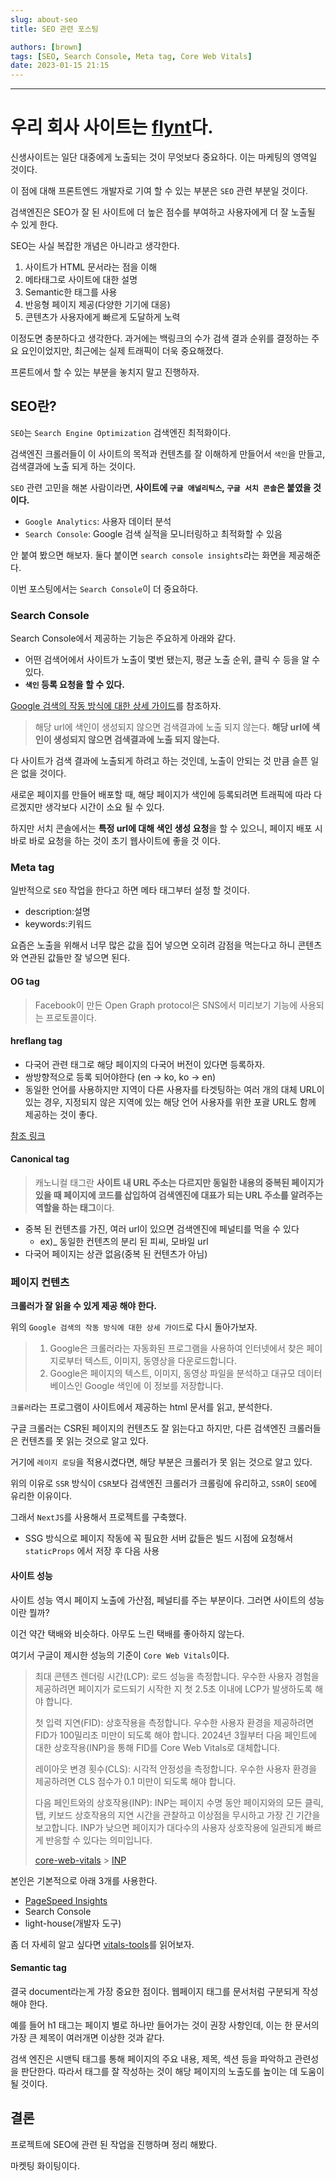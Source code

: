 ```yaml
---
slug: about-seo
title: SEO 관련 포스팅

authors: [brown]
tags: [SEO, Search Console, Meta tag, Core Web Vitals]
date: 2023-01-15 21:15
---
```


---

# 우리 회사 사이트는 [flynt](https://flynt.finance/)다.

신생사이트는 일단 대중에게 노출되는 것이 무엇보다 중요하다. 이는 마케팅의 영역일 것이다.

이 점에 대해 프론트엔드 개발자로 기여 할 수 있는 부분은 `SEO` 관련 부분일 것이다.

검색엔진은 SEO가 잘 된 사이트에 더 높은 점수를 부여하고 사용자에게 더 잘 노출될 수 있게 한다.

SEO는 사실 복잡한 개념은 아니라고 생각한다.

1. 사이트가 HTML 문서라는 점을 이해
2. 메타태그로 사이트에 대한 설명
3. Semantic한 태그를 사용
4. 반응형 페이지 제공(다양한 기기에 대응)
5. 콘텐츠가 사용자에게 빠르게 도달하게 노력

이정도면 충분하다고 생각한다. 과거에는 백링크의 수가 검색 결과 순위를 결정하는 주요 요인이었지만, 최근에는 실제 트래픽이 더욱 중요해졌다.

프론트에서 할 수 있는 부분을 놓치지 말고 진행하자.

<!-- truncate -->

## SEO란?

`SEO`는 `Search Engine Optimization` 검색엔진 최적화이다.

검색엔진 크롤러들이 이 사이트의 목적과 컨텐츠를 잘 이해하게 만들어서 `색인`을 만들고, 검색결과에 노출 되게 하는 것이다.

`SEO` 관련 고민을 해본 사람이라면, **사이트에 `구글 애널리틱스`, `구글 서치 콘솔`은 붙였을 것이다.**

- `Google Analytics`: 사용자 데이터 분석
- `Search Console`: Google 검색 실적을 모니터링하고 최적화할 수 있음

안 붙여 봤으면 해보자. 둘다 붙이면 `search console insights`라는 화면을 제공해준다.

이번 포스팅에서는 `Search Console`이 더 중요하다.

### Search Console

Search Console에서 제공하는 기능은 주요하게 아래와 같다.

- 어떤 검색어에서 사이트가 노출이 몇번 됐는지, 평균 노출 순위, 클릭 수 등을 알 수 있다.
- **`색인` 등록 요청을 할 수 있다.**

[Google 검색의 작동 방식에 대한 상세 가이드](https://developers.google.com/search/docs/fundamentals/how-search-works?hl=ko)를 참조하자.

> 해당 url에 색인이 생성되지 않으면 검색결과에 노출 되지 않는다.
> **해당 url에 색인이 생성되지 않으면 검색결과에 노출 되지 않는다.**

다 사이트가 검색 결과에 노출되게 하려고 하는 것인데, 노출이 안되는 것 만큼 슬픈 일은 없을 것이다.

새로운 페이지를 만들어 배포할 때, 해당 페이지가 색인에 등록되려면 트래픽에 따라 다르겠지만 생각보다 시간이 소요 될 수 있다.

하지만 서치 콘솔에서는 **특정 url에 대해 색인 생성 요청**을 할 수 있으니, 페이지 배포 시 바로 바로 요청을 하는 것이 초기 웹사이트에 좋을 것 이다.

### Meta tag

일반적으로 `SEO` 작업을 한다고 하면 메타 태그부터 설정 할 것이다.

- description:설명
- keywords:키워드

요즘은 노출을 위해서 너무 많은 값을 집어 넣으면 오히려 감점을 먹는다고 하니 콘텐츠와 연관된 값들만 잘 넣으면 된다.

#### OG tag

> Facebook이 만든 Open Graph protocol은 SNS에서 미리보기 기능에 사용되는 프로토콜이다.

#### hreflang tag

- 다국어 관련 태그로 해당 페이지의 다국어 버전이 있다면 등록하자.
- 쌍방향적으로 등록 되어야한다 (en -> ko, ko -> en)
- 동일한 언어를 사용하지만 지역이 다른 사용자를 타겟팅하는 여러 개의 대체 URL이 있는 경우, 지정되지 않은 지역에 있는 해당 언어 사용자를 위한 포괄 URL도 함께 제공하는 것이 좋다.

[참조 링크](https://developers.google.com/search/docs/specialty/international/localized-versions?hl=ko)

#### Canonical tag

> 캐노니컬 태그란 **사이트 내 URL 주소는 다르지만 동일한 내용의 중복된 페이지가 있을 때 페이지에 코드를 삽입하여 검색엔진에 대표가 되는 URL 주소를 알려주는 역할을 하는 태그**이다.

- 중복 된 컨텐츠를 가진, 여러 url이 있으면 검색엔진에 페널티를 먹을 수 있다
  - ex)\_ 동일한 컨텐츠의 분리 된 피씨, 모바일 url
- 다국어 페이지는 상관 없음(중복 된 컨텐츠가 아님)

### 페이지 컨텐츠

**크롤러가 잘 읽을 수 있게 제공 해야 한다.**

위의 `Google 검색의 작동 방식에 대한 상세 가이드`로 다시 돌아가보자.

> 1. Google은 크롤러라는 자동화된 프로그램을 사용하여 인터넷에서 찾은 페이지로부터 텍스트, 이미지, 동영상을 다운로드합니다.
> 2. Google은 페이지의 텍스트, 이미지, 동영상 파일을 분석하고 대규모 데이터베이스인 Google 색인에 이 정보를 저장합니다.

`크롤러`라는 프로그램이 사이트에서 제공하는 html 문서를 읽고, 분석한다.

구글 크롤러는 CSR된 페이지의 컨텐츠도 잘 읽는다고 하지만, 다른 검색엔진 크롤러들은 컨텐츠를 못 읽는 것으로 알고 있다.

거기에 `레이지 로딩`을 적용시켰다면, 해당 부분은 크롤러가 못 읽는 것으로 알고 있다.

위의 이유로 `SSR` 방식이 `CSR`보다 검색엔진 크롤러가 크롤링에 유리하고, `SSR`이 `SEO`에 유리한 이유이다.

그래서 `NextJS`를 사용해서 프로젝트를 구축했다.

- SSG 방식으로 페이지 작동에 꼭 필요한 서버 값들은 빌드 시점에 요청해서 `staticProps` 에서 저장 후 다음 사용

#### 사이트 성능

사이트 성능 역시 페이지 노출에 가산점, 페널티를 주는 부분이다. 그러면 사이트의 성능이란 뭘까?

이건 약간 택배와 비슷하다. 아무도 느린 택배를 좋아하지 않는다.

여기서 구글이 제시한 성능의 기준이 `Core Web Vitals`이다.

> 최대 콘텐츠 렌더링 시간(LCP): 로드 성능을 측정합니다. 우수한 사용자 경험을 제공하려면 페이지가 로드되기 시작한 지 첫 2.5초 이내에 LCP가 발생하도록 해야 합니다.
>
> 첫 입력 지연(FID): 상호작용을 측정합니다. 우수한 사용자 환경을 제공하려면 FID가 100밀리초 미만이 되도록 해야 합니다. 2024년 3월부터 다음 페인트에 대한 상호작용(INP)을 통해 FID를 Core Web Vitals로 대체합니다.
>
> 레이아웃 변경 횟수(CLS): 시각적 안정성을 측정합니다. 우수한 사용자 환경을 제공하려면 CLS 점수가 0.1 미만이 되도록 해야 합니다.
>
> 다음 페인트와의 상호작용(INP): INP는 페이지 수명 동안 페이지와의 모든 클릭, 탭, 키보드 상호작용의 지연 시간을 관찰하고 이상점을 무시하고 가장 긴 기간을 보고합니다. INP가 낮으면 페이지가 대다수의 사용자 상호작용에 일관되게 빠르게 반응할 수 있다는 의미입니다.
>
> [core-web-vitals](https://developers.google.com/search/docs/appearance/core-web-vitals?hl=ko) > [INP](https://web.dev/articles/inp?hl=ko)

본인은 기본적으로 아래 3개를 사용한다.

- [PageSpeed Insights](https://pagespeed.web.dev/)
- Search Console
- light-house(개발자 도구)

좀 더 자세히 알고 싶다면 [vitals-tools](https://web.dev/articles/vitals-tools?hl=ko)를 읽어보자.

#### Semantic tag

결국 document라는게 가장 중요한 점이다. 웹페이지 태그를 문서처럼 구분되게 작성 해야 한다.

예를 들어 h1 태그는 페이지 별로 하나만 들어가는 것이 권장 사항인데, 이는 한 문서의 가장 큰 제목이 여러개면 이상한 것과 같다.

검색 엔진은 시맨틱 태그를 통해 페이지의 주요 내용, 제목, 섹션 등을 파악하고 관련성을 판단한다.
따라서 태그를 잘 작성하는 것이 해당 페이지의 노출도를 높이는 데 도움이 될 것이다.

## 결론

프로젝트에 SEO에 관련 된 작업을 진행하며 정리 해봤다.

마켓팅 화이팅이다.
